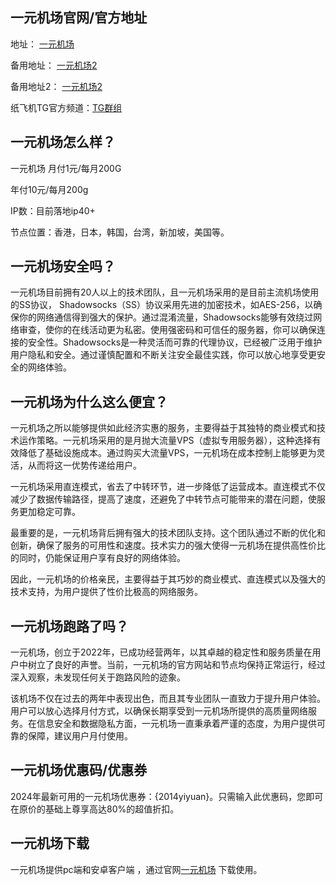 ## 一元机场官网/官方地址
地址： [一元机场](https://xn--4gq62f52gdss.com/) 

备用地址： [一元机场2](https://xn--4gq62f52gdss.art/)

备用地址2： [一元机场2](https://xn--4gq62f.org/)

纸飞机TG官方频道：[TG群组](https://t.me/s/yyjc_group?before=5) 


##  一元机场怎么样？
一元机场
月付1元/每月200G

年付10元/每月200g

IP数：目前落地ip40+  

节点位置：香港，日本，韩国，台湾，新加坡，美国等。

## 一元机场安全吗？
一元机场目前拥有20人以上的技术团队，且一元机场采用的是目前主流机场使用的SS协议，
Shadowsocks（SS）协议采用先进的加密技术，如AES-256，以确保你的网络通信得到强大的保护。通过混淆流量，Shadowsocks能够有效绕过网络审查，使你的在线活动更为私密。使用强密码和可信任的服务器，你可以确保连接的安全性。Shadowsocks是一种灵活而可靠的代理协议，已经被广泛用于维护用户隐私和安全。通过谨慎配置和不断关注安全最佳实践，你可以放心地享受更安全的网络体验。

## 一元机场为什么这么便宜？

一元机场之所以能够提供如此经济实惠的服务，主要得益于其独特的商业模式和技术运作策略。一元机场采用的是月抛大流量VPS（虚拟专用服务器），这种选择有效降低了基础设施成本。通过购买大流量VPS，一元机场在成本控制上能够更为灵活，从而将这一优势传递给用户。

一元机场采用直连模式，省去了中转环节，进一步降低了运营成本。直连模式不仅减少了数据传输路径，提高了速度，还避免了中转节点可能带来的潜在问题，使服务更加稳定可靠。

最重要的是，一元机场背后拥有强大的技术团队支持。这个团队通过不断的优化和创新，确保了服务的可用性和速度。技术实力的强大使得一元机场在提供高性价比的同时，仍能保证用户享有良好的网络体验。

因此，一元机场的价格亲民，主要得益于其巧妙的商业模式、直连模式以及强大的技术支持，为用户提供了性价比极高的网络服务。
## 一元机场跑路了吗？ 
一元机场，创立于2022年，已成功经营两年，以其卓越的稳定性和服务质量在用户中树立了良好的声誉。当前，一元机场的官方网站和节点均保持正常运行，经过深入观察，未发现任何关于跑路风险的迹象。

该机场不仅在过去的两年中表现出色，而且其专业团队一直致力于提升用户体验。用户可以放心选择月付方式，以确保长期享受到一元机场所提供的高质量网络服务。在信息安全和数据隐私方面，一元机场一直秉承着严谨的态度，为用户提供可靠的保障，建议用户月付使用。
## 一元机场优惠码/优惠券
2024年最新可用的一元机场优惠券：{2014yiyuan}。只需输入此优惠码，您即可在原价的基础上尊享高达80%的超值折扣。
## 一元机场下载
一元机场提供pc端和安卓客户端 ，通过官网[一元机场](https://xn--4gq62f52gdss.com/) 下载使用。
